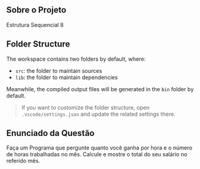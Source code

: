 ## Sobre o Projeto

Estrutura Sequencial 8

## Folder Structure

The workspace contains two folders by default, where:

- `src`: the folder to maintain sources
- `lib`: the folder to maintain dependencies

Meanwhile, the compiled output files will be generated in the `bin` folder by default.

> If you want to customize the folder structure, open `.vscode/settings.json` and update the related settings there.

## Enunciado da Questão

Faça um Programa que pergunte quanto você ganha por hora e o número de horas trabalhadas no mês. Calcule e mostre o total do seu salário no referido mês.
